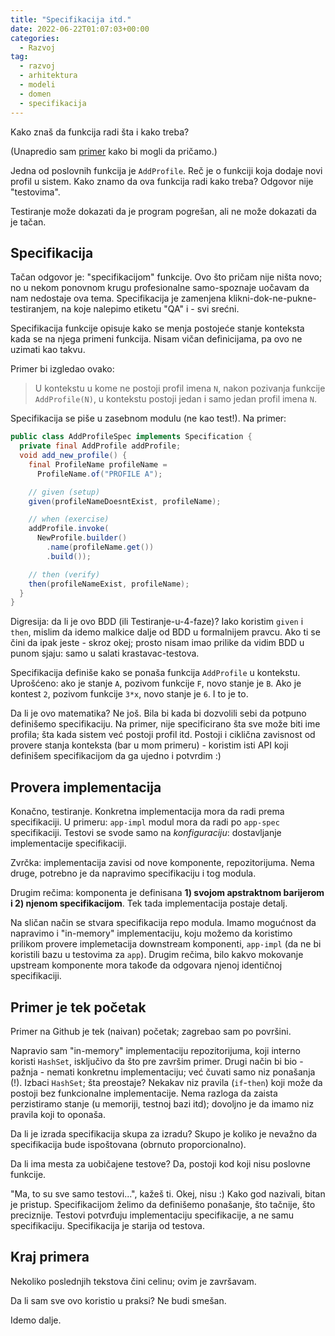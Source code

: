 ```yaml
---
title: "Specifikacija itd."
date: 2022-06-22T01:07:03+00:00
categories:
  - Razvoj
tag:
  - razvoj
  - arhitektura
  - modeli
  - domen
  - specifikacija
---
```


Kako znaš da funkcija radi šta i kako treba?

<!--more-->

(Unapredio sam [primer](https://github.com/igr/paywent) kako bi mogli da pričamo.)

Jedna od poslovnih funkcija je `AddProfile`. Reč je o funkciji koja dodaje novi profil u sistem. Kako znamo da ova funkcija radi kako treba? Odgovor nije "testovima".

Testiranje može dokazati da je program pogrešan, ali ne može dokazati da je tačan.

## Specifikacija

Tačan odgovor je: "specifikacijom" funkcije. Ovo što pričam nije ništa novo; no u nekom ponovnom krugu profesionalne samo-spoznaje uočavam da nam nedostaje ova tema. Specifikacija je zamenjena klikni-dok-ne-pukne-testiranjem, na koje nalepimo etiketu "QA" i - svi srećni.

Specifikacija funkcije opisuje kako se menja postojeće stanje konteksta kada se na njega primeni funkcija. Nisam vičan definicijama, pa ovo ne uzimati kao takvu.

Primer bi izgledao ovako:

> U kontekstu u kome ne postoji profil imena `N`, nakon pozivanja funkcije `AddProfile(N)`, u kontekstu postoji jedan i samo jedan profil imena `N`.

Specifikacija se piše u zasebnom modulu (ne kao test!). Na primer:

```java
public class AddProfileSpec implements Specification {
  private final AddProfile addProfile;
  void add_new_profile() {
    final ProfileName profileName =
      ProfileName.of("PROFILE A");

    // given (setup)
    given(profileNameDoesntExist, profileName);

    // when (exercise)
    addProfile.invoke(
      NewProfile.builder()
        .name(profileName.get())
        .build());

    // then (verify)
    then(profileNameExist, profileName);
  }
}
```

Digresija: da li je ovo BDD (ili Testiranje-u-4-faze)? Iako koristim `given` i `then`, mislim da idemo malkice dalje od BDD u formalnijem pravcu. Ako ti se čini da ipak jeste - skroz okej; prosto nisam imao prilike da vidim BDD u punom sjaju: samo u salati krastavac-testova.

Specifikacija definiše kako se ponaša funkcija `AddProfile` u kontekstu. Uprošćeno: ako je stanje `A`, pozivom funkcije `F`, novo stanje je `B`. Ako je kontest `2`, pozivom funkcije `3*x`, novo stanje je `6`. I to je to.

Da li je ovo matematika? Ne još. Bila bi kada bi dozvolili sebi da potpuno definišemo specifikaciju. Na primer, nije specificirano šta sve može biti ime profila; šta kada sistem već postoji profil itd. Postoji i ciklična zavisnost od provere stanja konteksta (bar u mom primeru) - koristim isti API koji definišem specifikacijom da ga ujedno i potvrdim :)

## Provera implementacija

Konačno, testiranje. Konkretna implementacija mora da radi prema specifikaciji. U primeru: `app-impl` modul mora da radi po `app-spec` specifikaciji. Testovi se svode samo na _konfiguraciju_: dostavljanje implementacije specifikaciji.

Zvrčka: implementacija zavisi od nove komponente, repozitorijuma. Nema druge, potrebno je da napravimo specifikaciju i tog modula.

Drugim rečima: komponenta je definisana **1) svojom apstraktnom barijerom i 2) njenom specifikacijom**. Tek tada implementacija postaje detalj.

Na sličan način se stvara specifikacija repo modula. Imamo mogućnost da napravimo i "in-memory" implementaciju, koju možemo da koristimo prilikom provere implemetacija downstream komponenti, `app-impl` (da ne bi koristili bazu u testovima za `app`). Drugim rečima, bilo kakvo mokovanje upstream komponente mora takođe da odgovara njenoj identičnoj specifikaciji.

## Primer je tek početak

Primer na Github je tek (naivan) početak; zagrebao sam po površini.

Napravio sam "in-memory" implementaciju repozitorijuma, koji interno koristi `HashSet`, isključivo da što pre završim primer. Drugi način bi bio - pažnja - nemati konkretnu implementaciju; već čuvati samo niz ponašanja (!). Izbaci `HashSet`; šta preostaje? Nekakav niz pravila (`if`-`then`) koji može da postoji bez funkcionalne implementacije. Nema razloga da zaista perzistiramo stanje (u memoriji, testnoj bazi itd); dovoljno je da imamo niz pravila koji to oponaša.

Da li je izrada specifikacija skupa za izradu? Skupo je koliko je nevažno da specifikacija bude ispoštovana (obrnuto proporcionalno).

Da li ima mesta za uobičajene testove? Da, postoji kod koji nisu poslovne funkcije.

"Ma, to su sve samo testovi...", kažeš ti. Okej, nisu :) Kako god nazivali, bitan je pristup. Specifikacijom želimo da definišemo ponašanje, što tačnije, što preciznije. Testovi potvrđuju implementaciju specifikacije, a ne samu specifikaciju. Specifikacija je starija od testova.

## Kraj primera

Nekoliko poslednjih tekstova čini celinu; ovim je završavam.

Da li sam sve ovo koristio u praksi? Ne budi smešan.

Idemo dalje.